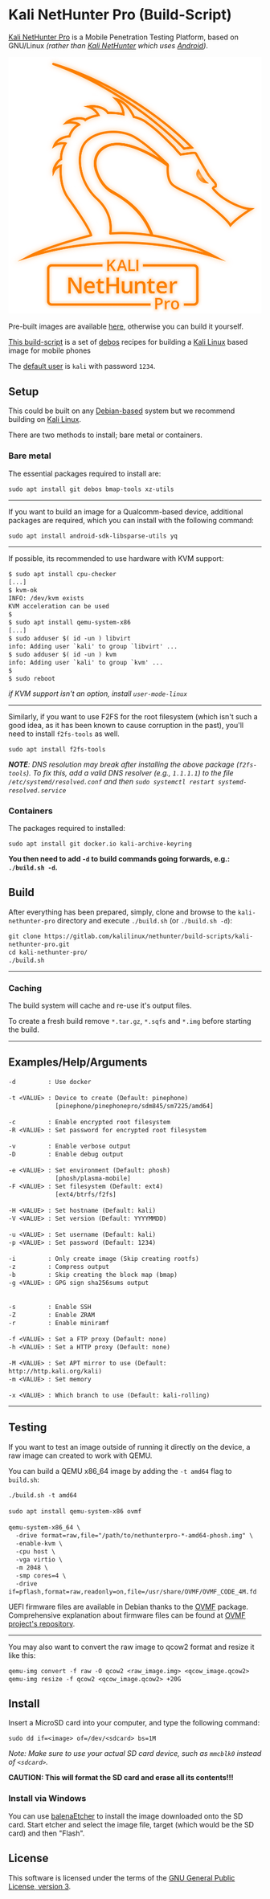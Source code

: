 # Kali NetHunter Pro (Build-Script)

<!-- Upstream: https://salsa.debian.org/Mobian-team/mobian-recipes -->

[Kali NetHunter Pro](https://www.kali.org/get-kali/#kali-mobile) is a Mobile Penetration Testing Platform, based on GNU/Linux _(rather than [Kali NetHunter](https://www.kali.org/get-kali/#kali-mobile) which uses [Android](https://www.kali.org/docs/nethunter/))_.

[![Kali NetHunter Pro Logo](./images/kali-nethunterpro-logo-dragon-orange-transparent.png)](./images/kali-nethunterpro-logo-dragon-orange-transparent.png)

Pre-built images are available [here](https://www.kali.org/get-kali/#kali-mobile), otherwise you can build it yourself.

[This build-script](https://gitlab.com/kalilinux/nethunter/build-scripts/kali-nethunter-pro) is a set of [debos](https://github.com/go-debos/debos) recipes for building a [Kali Linux](https://www.kali.org/) based image for mobile phones<!-- _(initially targeting Pine64's PinePhone, as well as supporting Pine64's PinePhonePro & Qualcomm's SDM845/SM7225)._-->

The [default user](https://www.kali.org/docs/introduction/default-credentials/) is `kali` with password `1234`.

## Setup

This could be built on any [Debian-based](https://www.debian.org/derivatives/) system but we recommend building on [Kali Linux](https://www.kali.org/).

There are two methods to install; bare metal or containers.

### Bare metal

The essential packages required to install are:

```console
sudo apt install git debos bmap-tools xz-utils
```

- - -

If you want to build an image for a Qualcomm-based device, additional packages are required, which you can install with the following command:

```console
sudo apt install android-sdk-libsparse-utils yq
```

- - -

If possible, its recommended to use hardware with KVM support:

```console
$ sudo apt install cpu-checker
[...]
$ kvm-ok
INFO: /dev/kvm exists
KVM acceleration can be used
$
$ sudo apt install qemu-system-x86
[...]
$ sudo adduser $( id -un ) libvirt
info: Adding user `kali' to group `libvirt' ...
$ sudo adduser $( id -un ) kvm
info: Adding user `kali' to group `kvm' ...
$
$ sudo reboot
```

_if KVM support isn't an option, install `user-mode-linux`_

- - -

Similarly, if you want to use F2FS for the root filesystem (which isn't such a good idea, as it has been known to cause corruption in the past), you'll need to install `f2fs-tools` as well.

```console
sudo apt install f2fs-tools
```

_**NOTE**: DNS resolution may break after installing the above package (`f2fs-tools`). To fix this, add a valid DNS resolver (e.g., `1.1.1.1`) to the file `/etc/systemd/resolved.conf` and then `sudo systemctl restart systemd-resolved.service`_

### Containers

The packages required to installed:

```console
sudo apt install git docker.io kali-archive-keyring
```

**You then need to add `-d` to build commands going forwards, e.g.: `./build.sh -d`.**

## Build

After everything has been prepared, simply, clone and browse to the `kali-nethunter-pro` directory and execute `./build.sh` (or `./build.sh -d`):

```console
git clone https://gitlab.com/kalilinux/nethunter/build-scripts/kali-nethunter-pro.git
cd kali-nethunter-pro/
./build.sh
```

- - -

### Caching

The build system will cache and re-use it's output files.

To create a fresh build remove `*.tar.gz`, `*.sqfs` and `*.img` before starting the build.

- - -

## Examples/Help/Arguments

<!-- At the time of writing, there isn't a help script -h / --help / -?. Look at ./build.sh -->

```plaintext
-d         : Use docker

-t <VALUE> : Device to create (Default: pinephone)
             [pinephone/pinephonepro/sdm845/sm7225/amd64]

-c         : Enable encrypted root filesystem
-R <VALUE> : Set password for encrypted root filesystem

-v         : Enable verbose output
-D         : Enable debug output

-e <VALUE> : Set environment (Default: phosh)
             [phosh/plasma-mobile]
-F <VALUE> : Set filesystem (Default: ext4)
             [ext4/btrfs/f2fs]

-H <VALUE> : Set hostname (Default: kali)
-V <VALUE> : Set version (Default: YYYYMMDD)

-u <VALUE> : Set username (Default: kali)
-p <VALUE> : Set password (Default: 1234)

-i         : Only create image (Skip creating rootfs)
-z         : Compress output
-b         : Skip creating the block map (bmap)
-g <VALUE> : GPG sign sha256sums output


-s         : Enable SSH
-Z         : Enable ZRAM
-r         : Enable miniramf

-f <VALUE> : Set a FTP proxy (Default: none)
-h <VALUE> : Set a HTTP proxy (Default: none)

-M <VALUE> : Set APT mirror to use (Default: http://http.kali.org/kali)
-m <VALUE> : Set memory

-x <VALUE> : Which branch to use (Default: kali-rolling)
```
<!--
Unsupported options:
-o         : Create installer image
-S <VALUE> : Which OS to base the image on
-C         : Enable contrib component (Default: true)
-->

- - -

## Testing

If you want to test an image outside of running it directly on the device, a raw image can created to work with QEMU.

You can build a QEMU x86_64 image by adding the `-t amd64` flag to `build.sh`:

```console
./build.sh -t amd64

sudo apt install qemu-system-x86 ovmf

qemu-system-x86_64 \
  -drive format=raw,file="/path/to/nethunterpro-*-amd64-phosh.img" \
  -enable-kvm \
  -cpu host \
  -vga virtio \
  -m 2048 \
  -smp cores=4 \
  -drive if=pflash,format=raw,readonly=on,file=/usr/share/OVMF/OVMF_CODE_4M.fd
```

UEFI firmware files are available in Debian thanks to the [OVMF](https://packages.debian.org/sid/all/ovmf/filelist) package.
Comprehensive explanation about firmware files can be found at [OVMF project's repository](https://github.com/tianocore/edk2/tree/master/OvmfPkg).

- - -

You may also want to convert the raw image to qcow2 format and resize it like this:

```console
qemu-img convert -f raw -O qcow2 <raw_image.img> <qcow_image.qcow2>
qemu-img resize -f qcow2 <qcow_image.qcow2> +20G
```

## Install

Insert a MicroSD card into your computer, and type the following command:

```console
sudo dd if=<image> of=/dev/<sdcard> bs=1M
```

_Note: Make sure to use your actual SD card device, such as `mmcblk0` instead of `<sdcard>`._

**CAUTION: This will format the SD card and erase all its contents!!!**

### Install via Windows

You can use [balenaEtcher](https://etcher.balena.io/) to install the image downloaded onto the SD card. Start etcher and select the image file, target (which would be the SD card) and then "Flash".

## License

This software is licensed under the terms of the [GNU General Public License, version 3](https://www.kali.org/docs/policy/kali-linux-open-source-policy/).

